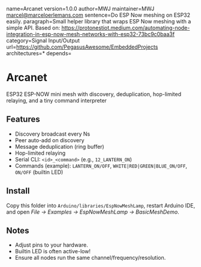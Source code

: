 name=Arcanet
version=1.0.0
author=MWJ
maintainer=MWJ <marcel@marceloerlemans.com>
sentence=Do ESP Now meshing on ESP32 easily.
paragraph=Small helper library that wraps ESP Now meshing  with a simple API. Based on: https://protonestiot.medium.com/automating-node-integration-in-esp-now-mesh-networks-with-esp32-73bc9c0baa3f
category=Signal Input/Output
url=https://github.com/PegasusAwesome/EmbeddedProjects
architectures=*
depends=


# Arcanet

ESP32 ESP-NOW mini mesh with discovery, deduplication, hop-limited relaying, and a tiny command interpreter

## Features
- Discovery broadcast every Ns
- Peer auto-add on discovery
- Message deduplication (ring buffer)
- Hop-limited relaying
- Serial CLI: `<id>_<command>` (e.g., `12_LANTERN_ON`)
- Commands (example): `LANTERN_ON/OFF`, `WHITE|RED|GREEN|BLUE_ON/OFF`, `ON/OFF` (builtin LED)

## Install
Copy this folder into `Arduino/libraries/EspNowMeshLamp`, restart Arduino IDE, and open *File -> Examples -> EspNowMeshLamp -> BasicMeshDemo*.

## Notes
- Adjust pins to your hardware.
- Builtin LED is often active-low!
- Ensure all nodes run the same channel/frequency/resolution.